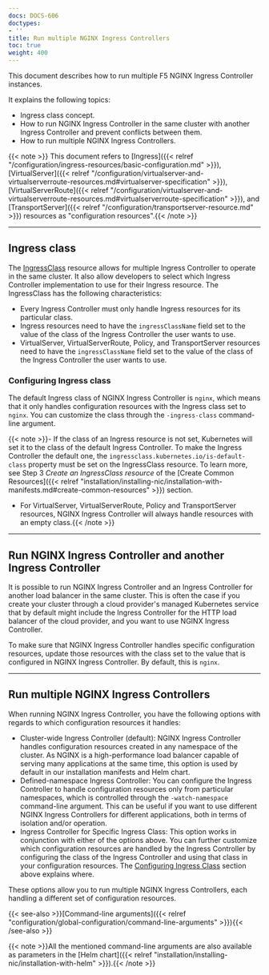 ```yaml
---
docs: DOCS-606
doctypes:
- ''
title: Run multiple NGINX Ingress Controllers
toc: true
weight: 400
---
```


This document describes how to run multiple F5 NGINX Ingress Controller instances.

It explains the following topics:

- Ingress class concept.
- How to run NGINX Ingress Controller in the same cluster with another Ingress Controller and prevent conflicts between them.
- How to run multiple NGINX Ingress Controllers.

{{< note >}} This document refers to [Ingress]({{< relref "/configuration/ingress-resources/basic-configuration.md" >}}), [VirtualServer]({{< relref "/configuration/virtualserver-and-virtualserverroute-resources.md#virtualserver-specification" >}}), [VirtualServerRoute]({{< relref "/configuration/virtualserver-and-virtualserverroute-resources.md#virtualserverroute-specification" >}}), and [TransportServer]({{< relref "/configuration/transportserver-resource.md" >}}) resources as "configuration resources".{{< /note >}}

---

## Ingress class

The [IngressClass](https://kubernetes.io/docs/concepts/services-networking/ingress/#ingress-class) resource allows for multiple Ingress Controller to operate in the same cluster. It also allow developers to select which Ingress Controller implementation to use for their Ingress resource.
The IngressClass has the following characteristics:

- Every Ingress Controller must only handle Ingress resources for its particular class.
- Ingress resources need to have the `ingressClassName` field set to the value of the class of the Ingress Controller the user wants to use.
- VirtualServer, VirtualServerRoute, Policy, and TransportServer resources need to have the `ingressClassName` field set to the value of the class of the Ingress Controller the user wants to use.

### Configuring Ingress class

The default Ingress class of NGINX Ingress Controller is `nginx`, which means that it only handles configuration resources with the Ingress class set to `nginx`. You can customize the class through the `-ingress-class` command-line argument.

{{< note >}}- If the class of an Ingress resource is not set, Kubernetes will set it to the class of the default Ingress Controller. To make the Ingress Controller the default one, the `ingressclass.kubernetes.io/is-default-class` property must be set on the IngressClass resource. To learn more, see Step 3 *Create an IngressClass resource* of the [Create Common Resources]({{< relref "installation/installing-nic/installation-with-manifests.md#create-common-resources" >}}) section.
- For VirtualServer, VirtualServerRoute, Policy and TransportServer resources, NGINX Ingress Controller will always handle resources with an empty class.{{< /note >}}

---

## Run NGINX Ingress Controller and another Ingress Controller

It is possible to run NGINX Ingress Controller and an Ingress Controller for another load balancer in the same cluster. This is often the case if you create your cluster through a cloud provider's managed Kubernetes service that by default might include the Ingress Controller for the HTTP load balancer of the cloud provider, and you want to use NGINX Ingress Controller.

To make sure that NGINX Ingress Controller handles specific configuration resources, update those resources with the class set to the value that is configured in NGINX Ingress Controller. By default, this is `nginx`.

---

## Run multiple NGINX Ingress Controllers

When running NGINX Ingress Controller, you have the following options with regards to which configuration resources it handles:

- Cluster-wide Ingress Controller (default): NGINX Ingress Controller handles configuration resources created in any namespace of the cluster. As NGINX is a high-performance load balancer capable of serving many applications at the same time, this option is used by default in our installation manifests and Helm chart.
- Defined-namespace Ingress Controller: You can configure the Ingress Controller to handle configuration resources only from particular namespaces, which is controlled through the `-watch-namespace` command-line argument. This can be useful if you want to use different NGINX Ingress Controllers for different applications, both in terms of isolation and/or operation.
- Ingress Controller for Specific Ingress Class: This option works in conjunction with either of the options above. You can further customize which configuration resources are handled by the Ingress Controller by configuring the class of the Ingress Controller and using that class in your configuration resources. The [Configuring Ingress Class](#configuring-ingress-class) section above explains where.

These options allow you to run multiple NGINX Ingress Controllers, each handling a different set of configuration resources.

{{< see-also >}}[Command-line arguments]({{< relref "configuration/global-configuration/command-line-arguments" >}}){{< /see-also >}}

{{< note >}}All the mentioned command-line arguments are also available as parameters in the [Helm chart]({{< relref "installation/installing-nic/installation-with-helm" >}}).{{< /note >}}
